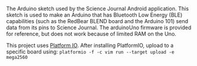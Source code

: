 The Arduino sketch used by the Science Journal Android application.
This sketch is used to make an Arduino that has Bluetooth Low Energy
(BLE) capabilities (such as the RedBear BLEND board and the Arduino 101)
send data from its pins to Science Journal.  The arduinoUno firmware
is provided for reference, but does not work because of limited RAM on
the Uno.

This project uses [Platform IO](http://platformio.org/get-started).
After installing PlatformIO, upload to a specific board using:
```platformio -f -c vim run --target upload -e mega2560```

